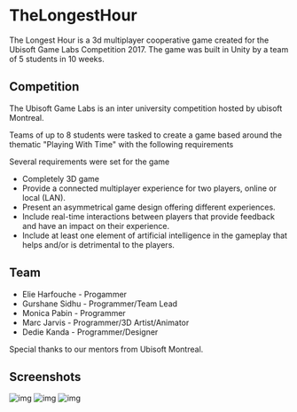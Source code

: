 # TheLongestHour

The Longest Hour is a 3d multiplayer cooperative game created for the Ubisoft Game Labs Competition 2017.
The game was built in Unity by a team of 5 students in 10 weeks.

## Competition

The Ubisoft Game Labs is an inter university competition hosted by ubisoft Montreal. 

Teams of up to 8 students were tasked to create a game based around the thematic "Playing With Time" with the following requirements

Several requirements were set for the game 
- Completely 3D game
- Provide a connected multiplayer experience for two players, online or local (LAN).
- Present an asymmetrical game design offering different experiences.
- Include real-time interactions between players that provide feedback and have an impact on their experience.
- Include at least one element of artificial intelligence in the gameplay that helps and/or is detrimental to the players.

## Team

- Elie Harfouche - Progammer
- Gurshane Sidhu - Programmer/Team Lead
- Monica Pabin - Programmer
- Marc Jarvis - Programmer/3D Artist/Animator
- Dedie Kanda - Programmer/Designer

Special thanks to our mentors from Ubisoft Montreal. 

## Screenshots
![img](https://i.imgur.com/ukIz7Le.png)
![img](https://i.imgur.com/758yfAc.png)
![img](https://i.imgur.com/MA8VxjN.png)
